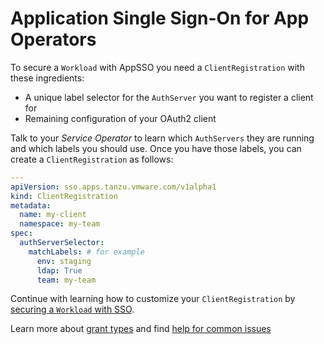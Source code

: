 # Application Single Sign-On for App Operators

To secure a `Workload` with AppSSO you need a `ClientRegistration` with these ingredients:

* A unique label selector for the `AuthServer` you want to register a client for
* Remaining configuration of your OAuth2 client

Talk to your _Service Operator_ to learn which `AuthServers` they are running and which labels you should use.
Once you have those labels, you can create a `ClientRegistration` as follows:

```yaml
---
apiVersion: sso.apps.tanzu.vmware.com/v1alpha1
kind: ClientRegistration
metadata:
  name: my-client
  namespace: my-team
spec:
  authServerSelector:
    matchLabels: # for example
      env: staging
      ldap: True
      team: my-team
```

Continue with learning how to customize your `ClientRegistration`
by [securing a `Workload` with SSO](tutorials/securing-first-workload.md).

Learn more about [grant types](grant-types.md) and find [help for common issues](../troubleshoot.md)
